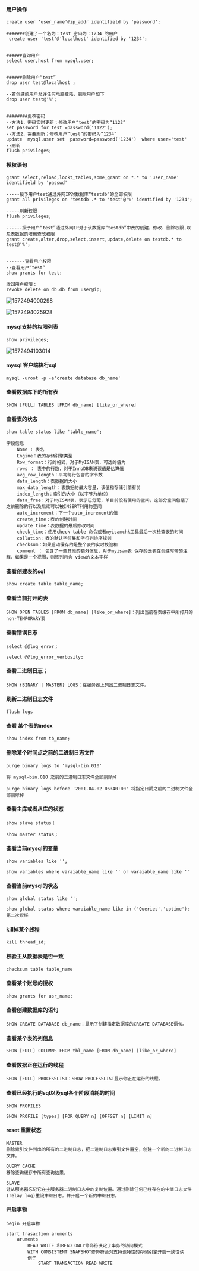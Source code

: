 #### 用户操作

```
create user 'user_name'@ip_addr identifield by 'password';

#######创建了一个名为：test 密码为：1234 的用户
 create user 'test'@'localhost' identified by '1234';
 
 
######查询用户
select user,host from mysql.user;


######删除用户“test”
drop user test@localhost ;

--若创建的用户允许任何电脑登陆，删除用户如下
drop user test@'%';


########更改密码
--方法1，密码实时更新；修改用户“test”的密码为“1122”
set password for test =password('1122');
--方法2，需要刷新；修改用户“test”的密码为“1234”
update  mysql.user set  password=password('1234')  where user='test'
--刷新
flush privileges;
```



#### 授权语句

```
grant select,reload,lockt_tables,some_grant on *.* to 'user_name' identifield by 'passwd'

-----授予用户test通过外网IP对数据库“testdb”的全部权限
grant all privileges on 'testdb'.* to 'test'@'%' identified by '1234';  

-----刷新权限
flush privileges; 

------授予用户“test”通过外网IP对于该数据库“testdb”中表的创建、修改、删除权限,以及表数据的增删查改权限
grant create,alter,drop,select,insert,update,delete on testdb.* to test@'%';  


-------查看用户权限
--查看用户“test”
show grants for test;

收回用户权限；
revoke delete on db.db from user@ip;
```

![1572494000298](assets\1572494000298.png)

![1572494025928](assets\1572494025928.png)



#### mysql支持的权限列表

```
show privileges;
```



![1572494103014](assets\1572494103014.png)







#### mysql 客户端执行sql

```
mysql -uroot -p -e'create database db_name'
```



#### 查看数据库下的所有表

```、
SHOW [FULL] TABLES [FROM db_name] [like_or_where]
```



#### 查看表的状态

```
show table status like 'table_name';

字段信息
	Name : 表名
	Engine：表的存储引擎类型
	Row_format：行的格式，对于MyISAM表，可选的值为
	rows ： 表中的行数，对于InnoDB来说该值是估算值
	avg_row_length：平均每行包含的字节数
	data_length：表数据的大小
	max_data_length：表数据的最大容量，该值和存储引擎有关
	index_length：索引的大小（以字节为单位）
	data_free：对于MyISAM表，表示已分配，单目前没有使用的空间，这部分空间包括了之前删除的行以及后续可以被INSERT利用的空间
	auto_increment：下一个auto_increment的值
	create_time：表的创建时间
	update_time：表数据的最后修改时间
	check_time：使用check table 命令或者myisamchk工具最后一次检查表的时间
	collation：表的默认字符集和字符列排序规则
	checksum：如果启动保存的是整个表的实时校验和
	comment ： 包含了一些其他的额外信息，对于myisam表 保存的是表在创建时带的注释，如果是一个视图，则该列包含 view的文本字样
```



#### 查看创建表的sql

```
show create table table_name;
```



#### 查看当前打开的表

```
SHOW OPEN TABLES [FROM db_name] [like_or_where]：列出当前在表缓存中所打开的non-TEMPORARY表
```



#### 查看错误日志

```
select @@log_error；

select @@log_error_verbosity;
```



#### 查看二进制日志；

```
SHOW {BINARY | MASTER} LOGS：在服务器上列出二进制日志文件。
```



#### 刷新二进制日志文件

```
flush logs
```



#### 查看 某个表的index

```
show index from tb_name;
```





#### 删除某个时间点之前的二进制日志文件

```
purge binary logs to 'mysql-bin.010'

将 mysql-bin.010 之前的二进制日志文件全部删除掉

purge binary logs before '2001-04-02 06:40:00' 将指定日期之前的二进制文件全部删除掉
```



#### 查看主库或者从库的状态

```
show slave status；

show master status；
```



#### 查看当前mysql的变量

```
show variables like '';

show variables where varaiable_name like '' or varaiable_name like ''
```





#### 查看当前mysql的状态

```
show global status like '';

show global status where varaiable_name like in ('Queries','uptime'); 第二次取样
```



#### kill掉某个线程

```
kill thread_id;
```



#### 校验主从数据表是否一致

```校验主从数据表是否一致
checksum table table_name
```



#### 查看某个账号的授权

```
show grants for usr_name;
```



#### 查看创建数据库的语句

```
SHOW CREATE DATABASE db_name：显示了创建指定数据库的CREATE DATABASE语句。
```



#### 查看某个表的列信息

```
SHOW [FULL] COLUMNS FROM tbl_name [FROM db_name] [like_or_where]
```



#### 查看数据正在运行的线程

```
SHOW [FULL] PROCESSLIST：SHOW PROCESSLIST显示你正在运行的线程。
```



#### 查看已经执行的sql以及sql各个阶段消耗的时间

```
SHOW PROFILES

SHOW PROFILE [types] [FOR QUERY n] [OFFSET n] [LIMIT n]
```



#### reset 重置状态

```
MASTER
删除索引文件列出的所有的二进制日志，把二进制日志索引文件置空，创建一个新的二进制日志文件。

QUERY CACHE
移除查询缓存中所有查询结果。

SLAVE
让从服务器忘记它在主服务器二进制日志中的复制位置。通过删除任何已经存在的中继日志文件(relay log)重设中继日志，并开启一个新的中继日志。
```



#### 开启事物

```
begin 开启事物

start trasaction aruments
	aruments
		READ WRITE 和READ ONLY修饰符决定了事务的访问模式
		WITH CONSISTENT SNAPSHOT修饰符会对支持该特性的存储引擎开启一致性读
		例子
			START TRANSACTION READ WRITE
```

